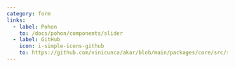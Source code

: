 ```yaml
---
category: form
links:
  - label: Pohon
    to: /docs/pohon/components/slider
  - label: GitHub
    icon: i-simple-icons-github
    to: https://github.com/vinicunca/akar/blob/main/packages/core/src/slider/index.ts
---
```


